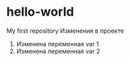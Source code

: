 # hello-world
My first repository
Изменения в проекте
1. Изменена переменная var 1
2. Изменена переменная var 2
